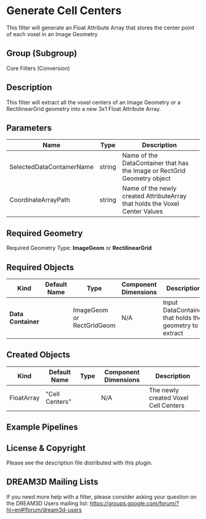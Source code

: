 # Generate Cell Centers #

This filter will generate an Float Attribute Array that stores the center point of each voxel in an Image Geometry

## Group (Subgroup) ##

Core Filters (Conversion)

## Description ##

This filter will extract all the voxel centers of an Image Geometry or a RectilinearGrid geometry
into a new 3x1 Float Attribute Array.

## Parameters ##

| Name | Type | Description |
|------|------|------|
| SelectedDataContainerName | string | Name of the DataContainer that has the Image or RectGrid Geometry object |
| CoordinateArrayPath | string | Name of the newly created AttributeArray that holds the Voxel Center Values |

## Required Geometry ##

Required Geometry Type: **ImageGeom** or **RectilinearGrid**

## Required Objects ##

| Kind | Default Name | Type | Component Dimensions | Description |
|------|--------------|-------------|---------|-----|
| **Data Container** |  | ImageGeom or RectGridGeom | N/A | Input DataContainer that holds the geometry to extract |


## Created Objects ##

| Kind | Default Name | Type | Component Dimensions | Description |
|------|--------------|-------------|---------|-----|
| FloatArray | "Cell Centers" |  | N/A | The newly created Voxel Cell Centers |

## Example Pipelines ##



## License & Copyright ##

Please see the description file distributed with this plugin.

## DREAM3D Mailing Lists ##

If you need more help with a filter, please consider asking your question on the DREAM3D Users mailing list:
https://groups.google.com/forum/?hl=en#!forum/dream3d-users